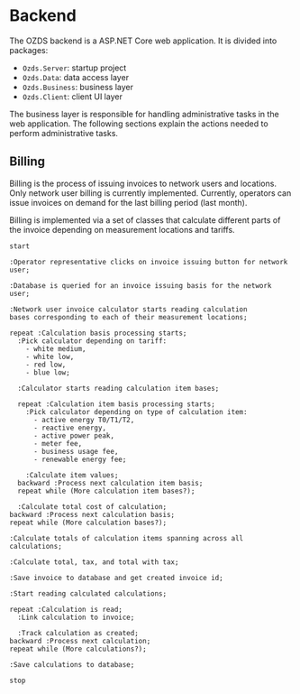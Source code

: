 # Backend

The OZDS backend is a ASP.NET Core web application. It is divided into packages:

- `Ozds.Server`: startup project
- `Ozds.Data`: data access layer
- `Ozds.Business`: business layer
- `Ozds.Client`: client UI layer

The business layer is responsible for handling administrative tasks in the web
application. The following sections explain the actions needed to perform
administrative tasks.

## Billing

Billing is the process of issuing invoices to network users and locations. Only
network user billing is currently implemented. Currently, operators can issue
invoices on demand for the last billing period (last month).

Billing is implemented via a set of classes that calculate different parts of
the invoice depending on measurement locations and tariffs.

```plantuml
start

:Operator representative clicks on invoice issuing button for network user;

:Database is queried for an invoice issuing basis for the network user;

:Network user invoice calculator starts reading calculation
bases corresponding to each of their measurement locations;

repeat :Calculation basis processing starts;
  :Pick calculator depending on tariff:
    - white medium,
    - white low,
    - red low,
    - blue low;

  :Calculator starts reading calculation item bases;

  repeat :Calculation item basis processing starts;
    :Pick calculator depending on type of calculation item:
      - active energy T0/T1/T2,
      - reactive energy,
      - active power peak,
      - meter fee,
      - business usage fee,
      - renewable energy fee;

    :Calculate item values;
  backward :Process next calculation item basis;
  repeat while (More calculation item bases?);

  :Calculate total cost of calculation;
backward :Process next calculation basis;
repeat while (More calculation bases?);

:Calculate totals of calculation items spanning across all calculations;

:Calculate total, tax, and total with tax;

:Save invoice to database and get created invoice id;

:Start reading calculated calculations;

repeat :Calculation is read;
  :Link calculation to invoice;

  :Track calculation as created;
backward :Process next calculation;
repeat while (More calculations?);

:Save calculations to database;

stop
```
